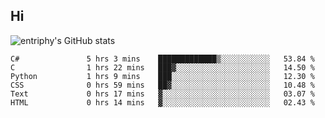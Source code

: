 ## Hi
![entriphy's GitHub stats](https://github-readme-stats.vercel.app/api?username=entriphy&show_icons=true&title_color=2196F3&bg_color=212121&text_color=FAFAFA&hide_border=true)
<!--START_SECTION:waka-->

```text
C#               5 hrs 3 mins    █████████████▒░░░░░░░░░░░   53.84 %
C                1 hrs 22 mins   ███▓░░░░░░░░░░░░░░░░░░░░░   14.50 %
Python           1 hrs 9 mins    ███░░░░░░░░░░░░░░░░░░░░░░   12.30 %
CSS              0 hrs 59 mins   ██▓░░░░░░░░░░░░░░░░░░░░░░   10.48 %
Text             0 hrs 17 mins   ▓░░░░░░░░░░░░░░░░░░░░░░░░   03.07 %
HTML             0 hrs 14 mins   ▓░░░░░░░░░░░░░░░░░░░░░░░░   02.43 %
```

<!--END_SECTION:waka-->
